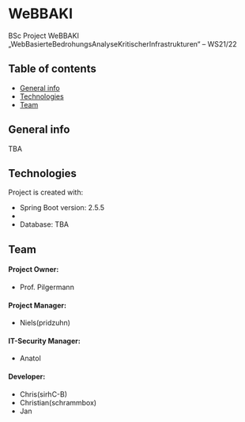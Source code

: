 # WeBBAKI
BSc Project WeBBAKI „WebBasierteBedrohungsAnalyseKritischerInfrastrukturen“ – WS21/22


## Table of contents
* [General info](#general-info)
* [Technologies](#technologies)
* [Team](#team)

## General info

TBA
	
## Technologies
Project is created with:
* Spring Boot version: 2.5.5
* 
* Database: TBA
	
## Team

#### Project Owner:
  * Prof. Pilgermann
#### Project Manager:
  * Niels(pridzuhn)
#### IT-Security Manager:
  * Anatol
#### Developer:
  * Chris(sirhC-B)
  * Christian(schrammbox)
  * Jan


